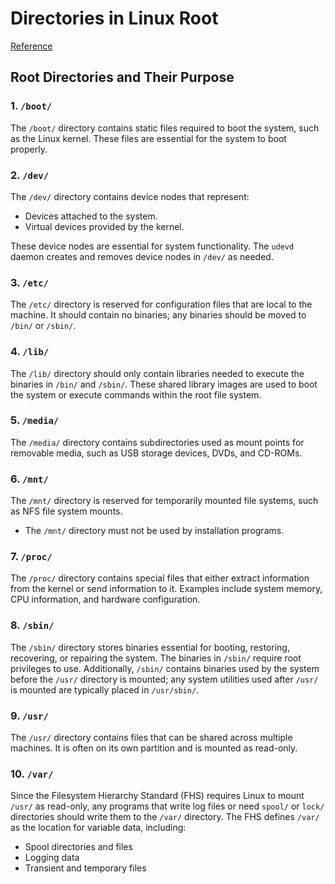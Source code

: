 # Directories in Linux Root

[Reference](https://docs.redhat.com/en/documentation/red_hat_enterprise_linux/6/html/storage_administration_guide/ch-filesystem#s3-filesystem-dev)

## Root Directories and Their Purpose

### 1. `/boot/`
The `/boot/` directory contains static files required to boot the system, such as the Linux kernel. These files are essential for the system to boot properly.

### 2. `/dev/`
The `/dev/` directory contains device nodes that represent:
- Devices attached to the system.
- Virtual devices provided by the kernel.

These device nodes are essential for system functionality. The `udevd` daemon creates and removes device nodes in `/dev/` as needed.

### 3. `/etc/`
The `/etc/` directory is reserved for configuration files that are local to the machine. It should contain no binaries; any binaries should be moved to `/bin/` or `/sbin/`.

### 4. `/lib/`
The `/lib/` directory should only contain libraries needed to execute the binaries in `/bin/` and `/sbin/`. These shared library images are used to boot the system or execute commands within the root file system.

### 5. `/media/`
The `/media/` directory contains subdirectories used as mount points for removable media, such as USB storage devices, DVDs, and CD-ROMs.

### 6. `/mnt/`
The `/mnt/` directory is reserved for temporarily mounted file systems, such as NFS file system mounts.
- The `/mnt/` directory must not be used by installation programs.

### 7. `/proc/`
The `/proc/` directory contains special files that either extract information from the kernel or send information to it. Examples include system memory, CPU information, and hardware configuration.

### 8. `/sbin/`
The `/sbin/` directory stores binaries essential for booting, restoring, recovering, or repairing the system. The binaries in `/sbin/` require root privileges to use. Additionally, `/sbin/` contains binaries used by the system before the `/usr/` directory is mounted; any system utilities used after `/usr/` is mounted are typically placed in `/usr/sbin/`.

### 9. `/usr/`
The `/usr/` directory contains files that can be shared across multiple machines. It is often on its own partition and is mounted as read-only.

### 10. `/var/`
Since the Filesystem Hierarchy Standard (FHS) requires Linux to mount `/usr/` as read-only, any programs that write log files or need `spool/` or `lock/` directories should write them to the `/var/` directory. The FHS defines `/var/` as the location for variable data, including:
- Spool directories and files
- Logging data
- Transient and temporary files

